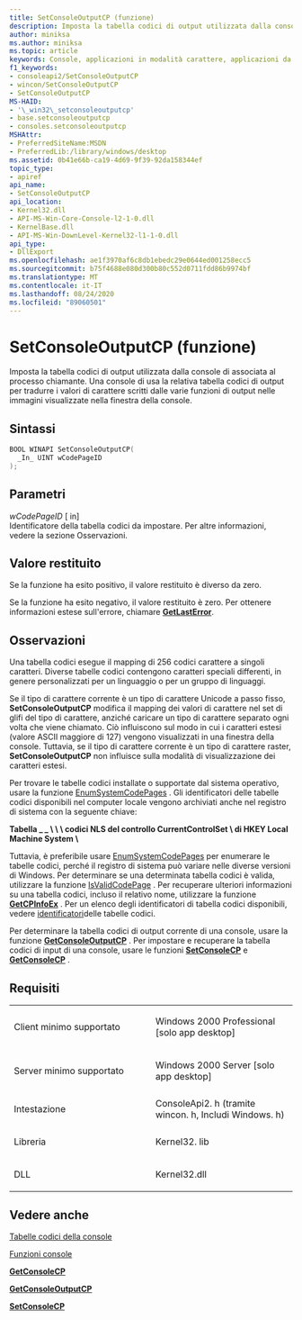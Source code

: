 ```yaml
---
title: SetConsoleOutputCP (funzione)
description: Imposta la tabella codici di output utilizzata dalla console di associata al processo chiamante.
author: miniksa
ms.author: miniksa
ms.topic: article
keywords: Console, applicazioni in modalità carattere, applicazioni da riga di comando, applicazioni Terminal, API console
f1_keywords:
- consoleapi2/SetConsoleOutputCP
- wincon/SetConsoleOutputCP
- SetConsoleOutputCP
MS-HAID:
- '\_win32\_setconsoleoutputcp'
- base.setconsoleoutputcp
- consoles.setconsoleoutputcp
MSHAttr:
- PreferredSiteName:MSDN
- PreferredLib:/library/windows/desktop
ms.assetid: 0b41e66b-ca19-4d69-9f39-92da158344ef
topic_type:
- apiref
api_name:
- SetConsoleOutputCP
api_location:
- Kernel32.dll
- API-MS-Win-Core-Console-l2-1-0.dll
- KernelBase.dll
- API-MS-Win-DownLevel-Kernel32-l1-1-0.dll
api_type:
- DllExport
ms.openlocfilehash: ae1f3970af6c8db1ebedc29e0644ed001258ecc5
ms.sourcegitcommit: b75f4688e080d300b80c552d0711fdd86b9974bf
ms.translationtype: MT
ms.contentlocale: it-IT
ms.lasthandoff: 08/24/2020
ms.locfileid: "89060501"
---
```

# <a name="setconsoleoutputcp-function"></a>SetConsoleOutputCP (funzione)


Imposta la tabella codici di output utilizzata dalla console di associata al processo chiamante. Una console di usa la relativa tabella codici di output per tradurre i valori di carattere scritti dalle varie funzioni di output nelle immagini visualizzate nella finestra della console.

<a name="syntax"></a>Sintassi
------

```C
BOOL WINAPI SetConsoleOutputCP(
  _In_ UINT wCodePageID
);
```

<a name="parameters"></a>Parametri
----------

*wCodePageID* \[ in\]  
Identificatore della tabella codici da impostare. Per altre informazioni, vedere la sezione Osservazioni.

<a name="return-value"></a>Valore restituito
------------

Se la funzione ha esito positivo, il valore restituito è diverso da zero.

Se la funzione ha esito negativo, il valore restituito è zero. Per ottenere informazioni estese sull'errore, chiamare [**GetLastError**](https://msdn.microsoft.com/library/windows/desktop/ms679360).

<a name="remarks"></a>Osservazioni
-------

Una tabella codici esegue il mapping di 256 codici carattere a singoli caratteri. Diverse tabelle codici contengono caratteri speciali differenti, in genere personalizzati per un linguaggio o per un gruppo di linguaggi.

Se il tipo di carattere corrente è un tipo di carattere Unicode a passo fisso, **SetConsoleOutputCP** modifica il mapping dei valori di carattere nel set di glifi del tipo di carattere, anziché caricare un tipo di carattere separato ogni volta che viene chiamato. Ciò influiscono sul modo in cui i caratteri estesi (valore ASCII maggiore di 127) vengono visualizzati in una finestra della console. Tuttavia, se il tipo di carattere corrente è un tipo di carattere raster, **SetConsoleOutputCP** non influisce sulla modalità di visualizzazione dei caratteri estesi.

Per trovare le tabelle codici installate o supportate dal sistema operativo, usare la funzione [EnumSystemCodePages](https://go.microsoft.com/fwlink/p/?linkid=178051) . Gli identificatori delle tabelle codici disponibili nel computer locale vengono archiviati anche nel registro di sistema con la seguente chiave:

**Tabella \_ \_ \\ \\ \\ codici NLS del controllo CurrentControlSet \\ di HKEY Local Machine System \\**

Tuttavia, è preferibile usare [EnumSystemCodePages](https://go.microsoft.com/fwlink/p/?linkid=178051) per enumerare le tabelle codici, perché il registro di sistema può variare nelle diverse versioni di Windows.
Per determinare se una determinata tabella codici è valida, utilizzare la funzione [IsValidCodePage](https://go.microsoft.com/fwlink/p/?linkid=178053) . Per recuperare ulteriori informazioni su una tabella codici, incluso il relativo nome, utilizzare la funzione [**GetCPInfoEx**](https://msdn.microsoft.com/library/windows/desktop/dd318081) . Per un elenco degli identificatori di tabella codici disponibili, vedere [identificatori](https://msdn.microsoft.com/library/windows/desktop/dd317756)delle tabelle codici.

Per determinare la tabella codici di output corrente di una console, usare la funzione [**GetConsoleOutputCP**](getconsoleoutputcp.md) . Per impostare e recuperare la tabella codici di input di una console, usare le funzioni [**SetConsoleCP**](setconsolecp.md) e [**GetConsoleCP**](getconsolecp.md) .

<a name="requirements"></a>Requisiti
------------

<table>
<colgroup>
<col width="50%" />
<col width="50%" />
</colgroup>
<tbody>
<tr class="odd">
<td><p>Client minimo supportato</p></td>
<td><p>Windows 2000 Professional [solo app desktop]</p></td>
</tr>
<tr class="even">
<td><p>Server minimo supportato</p></td>
<td><p>Windows 2000 Server [solo app desktop]</p></td>
</tr>
<tr class="odd">
<td><p>Intestazione</p></td>
<td>ConsoleApi2. h (tramite wincon. h, Includi Windows. h)</td>
</tr>
<tr class="even">
<td><p>Libreria</p></td>
<td>Kernel32. lib</td>
</tr>
<tr class="odd">
<td><p>DLL</p></td>
<td>Kernel32.dll</td>
</tr>
<tr class="even">
</tr>
<tr class="odd">
</tr>
<tr class="even">
</tr>
</tbody>
</table>

## <a name="span-idsee_alsospansee-also"></a><span id="see_also"></span>Vedere anche


[Tabelle codici della console](console-code-pages.md)

[Funzioni console](console-functions.md)

[**GetConsoleCP**](getconsolecp.md)

[**GetConsoleOutputCP**](getconsoleoutputcp.md)

[**SetConsoleCP**](setconsolecp.md)

 

 




